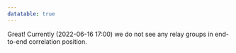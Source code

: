 ```yaml
---
datatable: true
---
```



Great! Currently (2022-06-16 17:00) we do not see any relay groups
in end-to-end correlation position.
